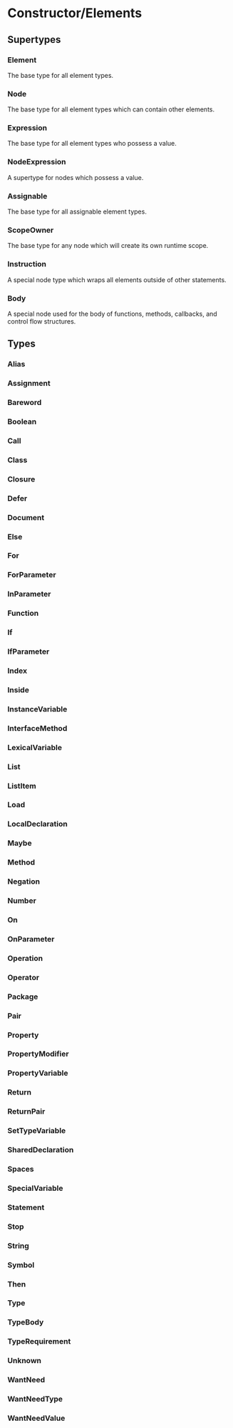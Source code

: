 # Constructor/Elements

## Supertypes

### Element

The base type for all element types.

### Node

The base type for all element types which can contain other elements.

### Expression

The base type for all element types who possess a value.

### NodeExpression

A supertype for nodes which possess a value.

### Assignable

The base type for all assignable element types.

### ScopeOwner

The base type for any node which will create its own runtime scope.

### Instruction

A special node type which wraps all elements outside of other statements.

### Body

A special node used for the body of functions, methods, callbacks, and control
flow structures.

## Types

### Alias
### Assignment
### Bareword
### Boolean
### Call
### Class
### Closure
### Defer
### Document
### Else
### For
### ForParameter
### InParameter
### Function
### If
### IfParameter
### Index
### Inside
### InstanceVariable
### InterfaceMethod
### LexicalVariable
### List
### ListItem
### Load
### LocalDeclaration
### Maybe
### Method
### Negation
### Number
### On
### OnParameter
### Operation
### Operator
### Package
### Pair
### Property
### PropertyModifier
### PropertyVariable
### Return
### ReturnPair
### SetTypeVariable
### SharedDeclaration
### Spaces
### SpecialVariable
### Statement
### Stop
### String
### Symbol
### Then
### Type
### TypeBody
### TypeRequirement
### Unknown
### WantNeed
### WantNeedType
### WantNeedValue
